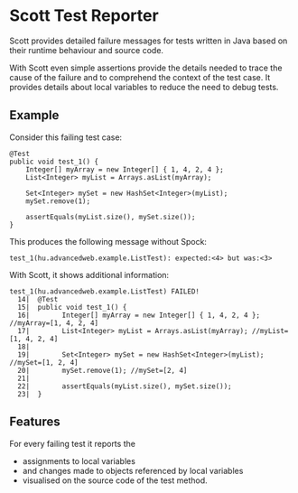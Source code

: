 Scott Test Reporter
===================

Scott provides detailed failure messages for tests written in Java
based on their runtime behaviour and source code.

With Scott even simple assertions provide the details needed to
trace the cause of the failure and to comprehend the context of the test case.
It provides details about local variables to reduce the need to debug tests.


Example
-------
Consider this failing test case:

```
@Test
public void test_1() {
	Integer[] myArray = new Integer[] { 1, 4, 2, 4 };
	List<Integer> myList = Arrays.asList(myArray);

	Set<Integer> mySet = new HashSet<Integer>(myList);
	mySet.remove(1);

	assertEquals(myList.size(), mySet.size());
}
```

This produces the following message without Spock:
```
test_1(hu.advancedweb.example.ListTest): expected:<4> but was:<3>
```

With Scott, it shows additional information:
```
test_1(hu.advancedweb.example.ListTest) FAILED!
  14|  @Test
  15|  public void test_1() {
  16|        Integer[] myArray = new Integer[] { 1, 4, 2, 4 }; //myArray=[1, 4, 2, 4]
  17|        List<Integer> myList = Arrays.asList(myArray); //myList=[1, 4, 2, 4]
  18|
  19|        Set<Integer> mySet = new HashSet<Integer>(myList); //mySet=[1, 2, 4]
  20|        mySet.remove(1); //mySet=[2, 4]
  21|
  22|        assertEquals(myList.size(), mySet.size());
  23|  }
```


Features
--------
For every failing test it reports the
- assignments to local variables
- and changes made to objects referenced by local variables
- visualised on the source code of the test method.

